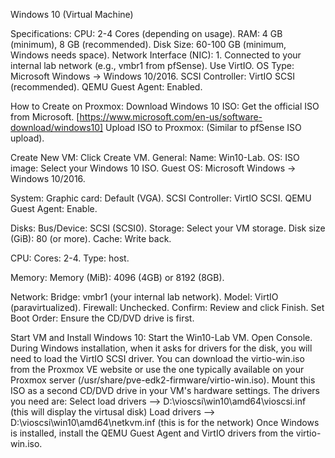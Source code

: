 Windows 10 (Virtual Machine)

Specifications: 
CPU: 2-4 Cores (depending on usage).
RAM: 4 GB (minimum), 8 GB (recommended).
Disk Size: 60-100 GB (minimum, Windows needs space).
Network Interface (NIC): 1. Connected to your internal lab network (e.g., vmbr1 from pfSense). Use VirtIO.
OS Type: Microsoft Windows -> Windows 10/2016.
SCSI Controller: VirtIO SCSI (recommended).
QEMU Guest Agent: Enabled.


How to Create on Proxmox:
Download Windows 10 ISO: Get the official ISO from Microsoft. [https://www.microsoft.com/en-us/software-download/windows10]
Upload ISO to Proxmox: (Similar to pfSense ISO upload).

Create New VM:
Click Create VM.
General:
Name: Win10-Lab.
OS:
ISO image: Select your Windows 10 ISO.
Guest OS: Microsoft Windows -> Windows 10/2016.

System:
Graphic card: Default (VGA).
SCSI Controller: VirtIO SCSI.
QEMU Guest Agent: Enable.

Disks:
Bus/Device: SCSI (SCSI0).
Storage: Select your VM storage.
Disk size (GiB): 80 (or more).
Cache: Write back.

CPU:
Cores: 2-4.
Type: host.

Memory:
Memory (MiB): 4096 (4GB) or 8192 (8GB).

Network:
Bridge: vmbr1 (your internal lab network).
Model: VirtIO (paravirtualized).
Firewall: Unchecked.
Confirm: Review and click Finish.
Set Boot Order: Ensure the CD/DVD drive is first.

Start VM and Install Windows 10:
Start the Win10-Lab VM.
Open Console.
During Windows installation, when it asks for drivers for the disk, you will need to load the VirtIO SCSI driver. You can download the virtio-win.iso from the Proxmox VE website or use the one typically available on your Proxmox server (/usr/share/pve-edk2-firmware/virtio-win.iso). Mount this ISO as a second CD/DVD drive in your VM's hardware settings.
The drivers you need are: 
Select load drivers --> D:\vioscsi\win10\amd64\vioscsi.inf (this will display the virtusal disk)
Load drivers -->  D:\vioscsi\win10\amd64\netkvm.inf (this is for the network)
Once Windows is installed, install the QEMU Guest Agent and VirtIO drivers from the virtio-win.iso.
